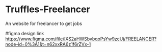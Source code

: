 # Truffles-Freelancer
An website for freelancer to get jobs

#figma design link
https://www.figma.com/file/lXS2aHWSbvbqoPsYw9zcUj/FREELANCER?node-id=0%3A1&t=n62xxRA6z1f6rZVx-1

